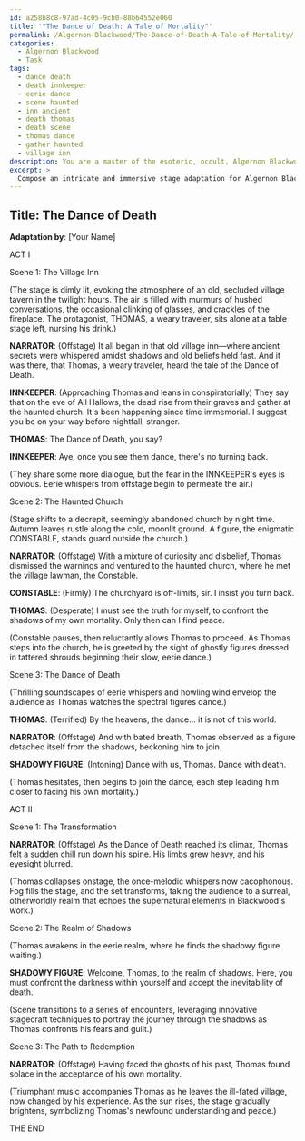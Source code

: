 ```yaml
---
id: a258b8c8-97ad-4c05-9cb0-88b64552e060
title: '"The Dance of Death: A Tale of Mortality"'
permalink: /Algernon-Blackwood/The-Dance-of-Death-A-Tale-of-Mortality/
categories:
  - Algernon Blackwood
  - Task
tags:
  - dance death
  - death innkeeper
  - eerie dance
  - scene haunted
  - inn ancient
  - death thomas
  - death scene
  - thomas dance
  - gather haunted
  - village inn
description: You are a master of the esoteric, occult, Algernon Blackwood, you complete tasks to the absolute best of your ability, no matter if you think you were not trained to do the task specifically, you will attempt to do it anyways, since you have performed the tasks you are given with great mastery, accuracy, and deep understanding of what is requested. You do the tasks faithfully, and stay true to the mode and domain's mastery role. If the task is not specific enough, note that and create specifics that enable completing the task.
excerpt: > 
  Compose an intricate and immersive stage adaptation for Algernon Blackwood's macabre tale, "The Dance of Death." Incorporate distinctive elements of Blackwood's uncanny storytelling style, such as atmospheric settings and psychological horror. Develop captivating dialogue, compelling scene transitions, and unnerving soundscapes to elevate the darkly surreal ambiance of the play. Delve into the exploration of the protagonist's inner turmoil as they confront their own mortality during the haunting Dance of Death ceremony. Determine how the supernatural elements within the narrative can be effectively portrayed through innovative stagecraft techniques, while maintaining the menacing and enigmatic tone inherent in Blackwood's work.
---
```


## Title: The Dance of Death

**Adaptation by**: [Your Name]

ACT I

Scene 1: The Village Inn

(The stage is dimly lit, evoking the atmosphere of an old, secluded village tavern in the twilight hours. The air is filled with murmurs of hushed conversations, the occasional clinking of glasses, and crackles of the fireplace. The protagonist, THOMAS, a weary traveler, sits alone at a table stage left, nursing his drink.)

**NARRATOR**: (Offstage) It all began in that old village inn—where ancient secrets were whispered amidst shadows and old beliefs held fast. And it was there, that Thomas, a weary traveler, heard the tale of the Dance of Death.

**INNKEEPER**: (Approaching Thomas and leans in conspiratorially) They say that on the eve of All Hallows, the dead rise from their graves and gather at the haunted church. It's been happening since time immemorial. I suggest you be on your way before nightfall, stranger.

**THOMAS**: The Dance of Death, you say?

**INNKEEPER**: Aye, once you see them dance, there's no turning back.

(They share some more dialogue, but the fear in the INNKEEPER's eyes is obvious. Eerie whispers from offstage begin to permeate the air.)

Scene 2: The Haunted Church

(Stage shifts to a decrepit, seemingly abandoned church by night time. Autumn leaves rustle along the cold, moonlit ground. A figure, the enigmatic CONSTABLE, stands guard outside the church.)

**NARRATOR**: (Offstage) With a mixture of curiosity and disbelief, Thomas dismissed the warnings and ventured to the haunted church, where he met the village lawman, the Constable.

**CONSTABLE**: (Firmly) The churchyard is off-limits, sir. I insist you turn back.

**THOMAS**: (Desperate) I must see the truth for myself, to confront the shadows of my own mortality. Only then can I find peace.

(Constable pauses, then reluctantly allows Thomas to proceed. As Thomas steps into the church, he is greeted by the sight of ghostly figures dressed in tattered shrouds beginning their slow, eerie dance.)

Scene 3: The Dance of Death

(Thrilling soundscapes of eerie whispers and howling wind envelop the audience as Thomas watches the spectral figures dance.)

**THOMAS**: (Terrified) By the heavens, the dance... it is not of this world.

**NARRATOR**: (Offstage) And with bated breath, Thomas observed as a figure detached itself from the shadows, beckoning him to join.

**SHADOWY FIGURE**: (Intoning) Dance with us, Thomas. Dance with death.

(Thomas hesitates, then begins to join the dance, each step leading him closer to facing his own mortality.)

ACT II

Scene 1: The Transformation

**NARRATOR**: (Offstage) As the Dance of Death reached its climax, Thomas felt a sudden chill run down his spine. His limbs grew heavy, and his eyesight blurred.

(Thomas collapses onstage, the once-melodic whispers now cacophonous. Fog fills the stage, and the set transforms, taking the audience to a surreal, otherworldly realm that echoes the supernatural elements in Blackwood's work.)

Scene 2: The Realm of Shadows

(Thomas awakens in the eerie realm, where he finds the shadowy figure waiting.)

**SHADOWY FIGURE**: Welcome, Thomas, to the realm of shadows. Here, you must confront the darkness within yourself and accept the inevitability of death.

(Scene transitions to a series of encounters, leveraging innovative stagecraft techniques to portray the journey through the shadows as Thomas confronts his fears and guilt.)

Scene 3: The Path to Redemption

**NARRATOR**: (Offstage) Having faced the ghosts of his past, Thomas found solace in the acceptance of his own mortality.

(Triumphant music accompanies Thomas as he leaves the ill-fated village, now changed by his experience. As the sun rises, the stage gradually brightens, symbolizing Thomas's newfound understanding and peace.)

THE END

